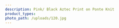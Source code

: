 ```yaml
---
description: Pink/ Black Aztec Print on Ponte Knit
product_types:
photo_path: /uploads/120.jpg
---
```

